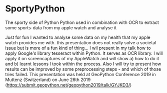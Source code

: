 # SportyPython
The sporty side of Python
Python used in combination with OCR to extract some sports-data from my apple watch and analyse it

Just for fun I wanted to analyse some data on my health that my apple watch provides me with. this presentation does not really solve a societal issue but is more of a fun kind of thing... I wil present in my talk how to apply Google's library tesseract within Python. It serves as OCR library. I will apply it on screencaptures of my AppleWatch and will show a) how to do it and b) learnt lessons I took within the process. Also I will try to present how results can be improved by some preprocessing steps - and which of those tries failed.
This presentation was held at GeoPython Conference 2019 in Muttenz (Switzerland) on June 26th 2019 (https://submit.geopython.net/geopython2019/talk/GYJKD3/)
